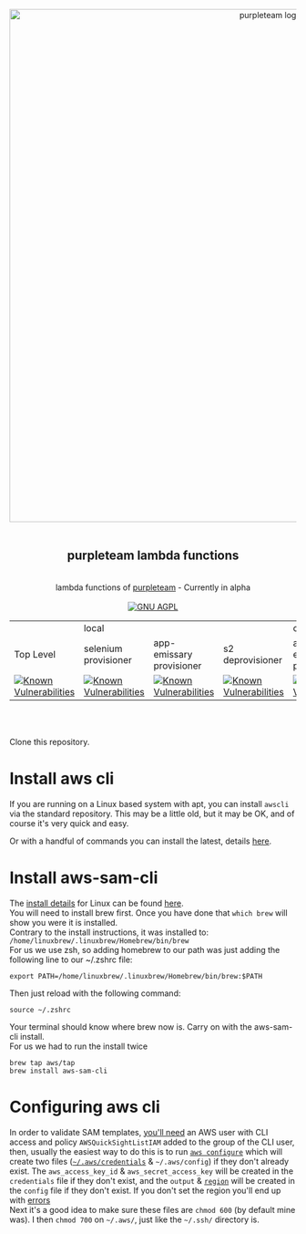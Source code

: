 <div align="center">
  <br/>
  <a href="https://purpleteam-labs.com" title="purpleteam">
    <img width=900px src="https://github.com/purpleteam-labs/purpleteam/blob/main/assets/images/purpleteam-banner.png" alt="purpleteam logo">
  </a>
  <br/>
<br/>
<h2>purpleteam lambda functions</h2><br/>
lambda functions of <a href="https://purpleteam-labs.com/" title="purpleteam">purpleteam</a> - Currently in alpha
<br/><br/>

<a href="https://www.gnu.org/licenses/agpl-3.0" title="license">
  <img src="https://img.shields.io/badge/License-AGPL%20v3-blue.svg" alt="GNU AGPL">
</a>

<table>
  <tbody>
    <tr>
      <td colspan="1"></td>
      <td colspan="3">local</td>
      <td colspan="2">cloud</td>
    </tr>
    <tr>
      <td>Top Level</td>
      <td>selenium<br>provisioner</td>
      <td>app-emissary<br>provisioner</td>
      <td>s2<br>deprovisioner</td>
      <td>app-emissary<br>provisioner</td>
      <td>s2<br>deprovisioner</td>
    </tr>
    <tr>
      <td style="width:16.66%;">
        <a href="https://snyk.io/test/github/purpleteam-labs/purpleteam-lambda?targetFile=package.json"><img src="https://snyk.io/test/github/purpleteam-labs/purpleteam-lambda/badge.svg?targetFile=package.json" alt="Known Vulnerabilities" data-canonical-src="https://snyk.io/test/github/purpleteam-labs/purpleteam-lambda?targetFile=package.json" style="max-width:100%;"></a>
      </td>
      <td style="width:16.66%;">
        <a href="https://snyk.io/test/github/purpleteam-labs/purpleteam-lambda?targetFile=/local/selenium-standalone-provisioner/package.json"><img src="https://snyk.io/test/github/purpleteam-labs/purpleteam-lambda/badge.svg?targetFile=/local/selenium-standalone-provisioner/package.json" alt="Known Vulnerabilities" data-canonical-src="https://snyk.io/test/github/purpleteam-labs/purpleteam-lambda?targetFile=/local/selenium-standalone-provisioner/package.json" style="max-width:100%;"></a>
      </td>
      <td style="width:16.66%;">
        <a href="https://snyk.io/test/github/purpleteam-labs/purpleteam-lambda?targetFile=/local/app-emissary-provisioner/package.json"><img src="https://snyk.io/test/github/purpleteam-labs/purpleteam-lambda/badge.svg?targetFile=/local/app-emissary-provisioner/package.json" alt="Known Vulnerabilities" data-canonical-src="https://snyk.io/test/github/purpleteam-labs/purpleteam-lambda?targetFile=/local/app-emissary-provisioner/package.json" style="max-width:100%;"></a>
      </td>
      <td style="width:16.66%;">
        <a href="https://snyk.io/test/github/purpleteam-labs/purpleteam-lambda?targetFile=/local/s2-deprovisioner/package.json"><img src="https://snyk.io/test/github/purpleteam-labs/purpleteam-lambda/badge.svg?targetFile=/local/s2-deprovisioner/package.json" alt="Known Vulnerabilities" data-canonical-src="https://snyk.io/test/github/purpleteam-labs/purpleteam-lambda?targetFile=/local/s2-deprovisioner/package.json" style="max-width:100%;"></a>
      </td>
      <td style="width:16.66%;">
        <a href="https://snyk.io/test/github/purpleteam-labs/purpleteam-lambda?targetFile=/cloud/app-emissary-provisioner/package.json"><img src="https://snyk.io/test/github/purpleteam-labs/purpleteam-lambda/badge.svg?targetFile=/cloud/app-emissary-provisioner/package.json" alt="Known Vulnerabilities" data-canonical-src="https://snyk.io/test/github/purpleteam-labs/purpleteam-lambda?targetFile=/cloud/app-emissary-provisioner/package.json" style="max-width:100%;"></a>
      </td>
      <td style="width:16.66%;">
        <a href="https://snyk.io/test/github/purpleteam-labs/purpleteam-lambda?targetFile=/cloud/s2-deprovisioner/package.json"><img src="https://snyk.io/test/github/purpleteam-labs/purpleteam-lambda/badge.svg?targetFile=/cloud/s2-deprovisioner/package.json" alt="Known Vulnerabilities" data-canonical-src="https://snyk.io/test/github/purpleteam-labs/purpleteam-lambda?targetFile=/cloud/s2-deprovisioner/package.json" style="max-width:100%;"></a>
      </td>
    </tr>
  </tbody>
</table>

<br/><br/>
</div>


Clone this repository.

# Install aws cli

If you are running on a Linux based system with apt, you can install `awscli` via the standard repository. This may be a little old, but it may be OK, and of course it's very quick and easy.

Or with a handful of commands you can install the latest, details [here](https://docs.aws.amazon.com/cli/latest/userguide/cli-chap-install.html).

# Install aws-sam-cli

The [install details](https://docs.aws.amazon.com/serverless-application-model/latest/developerguide/serverless-sam-cli-install.html) for Linux can be found [here](https://docs.aws.amazon.com/serverless-application-model/latest/developerguide/serverless-sam-cli-install-linux.html).  
You will need to install brew first. Once you have done that `which brew` will show you were it is installed.  
Contrary to the install instructions, it was installed to: `/home/linuxbrew/.linuxbrew/Homebrew/bin/brew`  
For us we use zsh, so adding homebrew to our path was just adding the following line to our ~/.zshrc file:  
```shell
export PATH=/home/linuxbrew/.linuxbrew/Homebrew/bin/brew:$PATH
```  
Then just reload with the following command:  
```shell
source ~/.zshrc
```  
Your terminal should know where brew now is. Carry on with the aws-sam-cli install.  
For us we had to run the install twice  
```shell
brew tap aws/tap
brew install aws-sam-cli
```

# Configuring aws cli

In order to validate SAM templates, [you'll need](https://github.com/awslabs/aws-sam-cli/issues/394) an AWS user with CLI access and policy `AWSQuickSightListIAM` added to the group of the CLI user, then, usually the easiest way to do this is to run [`aws configure`](https://docs.aws.amazon.com/cli/latest/userguide/cli-chap-getting-started.html) which will create two files ([`~/.aws/credentials`](https://docs.aws.amazon.com/sdk-for-javascript/v2/developer-guide/loading-node-credentials-shared.html) & `~/.aws/config`) if they don't already exist. The `aws_access_key_id` & `aws_secret_access_key` will be created in the `credentials` file if they don't exist, and the `output` & [`region`](https://docs.aws.amazon.com/emr/latest/ManagementGuide/emr-plan-region.html) will be created in the `config` file if they don't exist. If you don't set the region you'll end up with [errors](https://github.com/awslabs/aws-sam-cli/issues/442)  
Next it's a good idea to make sure these files are `chmod 600` (by default mine was). I then `chmod 700` on `~/.aws/`, just like the `~/.ssh/` directory is.
